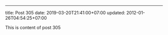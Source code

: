 ---
title: Post 305
date: 2019-03-20T21:41:00+07:00
updated: 2012-01-26T04:54:25+07:00

This is content of post 305